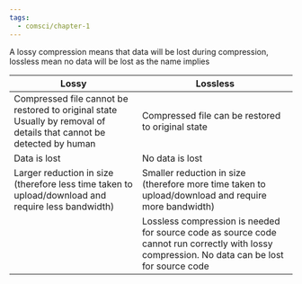 ```yaml
---
tags:
  - comsci/chapter-1
---
```


A lossy compression means that data will be lost during compression, lossless mean no data will be lost as the name implies

|Lossy|Lossless|
|---|---|
|Compressed file cannot be restored to original state <br> Usually by removal of details that cannot be detected by human|Compressed file can be restored to original state|
|Data is lost|No data is lost|
|Larger reduction in size (therefore less time taken to upload/download and require less bandwidth)|Smaller reduction in size (therefore more time taken to upload/download and require more bandwidth)|
||Lossless compression is needed for source code as source code cannot run correctly with lossy compression. No data can be lost for source code|
